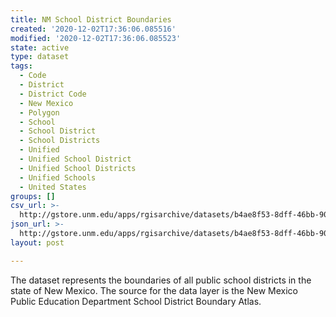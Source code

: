 ```yaml
---
title: NM School District Boundaries
created: '2020-12-02T17:36:06.085516'
modified: '2020-12-02T17:36:06.085523'
state: active
type: dataset
tags:
  - Code
  - District
  - District Code
  - New Mexico
  - Polygon
  - School
  - School District
  - School Districts
  - Unified
  - Unified School District
  - Unified School Districts
  - Unified Schools
  - United States
groups: []
csv_url: >-
  http://gstore.unm.edu/apps/rgisarchive/datasets/b4ae8f53-8dff-46bb-9058-e5501cabdd1b/school_district_boundaries.derived.csv
json_url: >-
  http://gstore.unm.edu/apps/rgisarchive/datasets/b4ae8f53-8dff-46bb-9058-e5501cabdd1b/school_district_boundaries.derived.json
layout: post

---
```

The dataset represents the boundaries of all public school districts in the state of New Mexico. The source for the data layer is the New Mexico Public Education Department School District Boundary Atlas.
